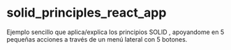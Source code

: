 # solid_principles_react_app
Ejemplo sencillo que aplica/explica los principios SOLID , apoyandome en 5 pequeñas acciones a través de un menú lateral con 5 botones. 
